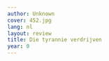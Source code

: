 ```yaml
---
author: Unknown
cover: 452.jpg
lang: nl
layout: review
title: Die tyrannie verdrijven
year: 0
---
```

